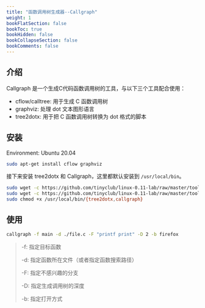 ```yaml
---
title: "函数调用树生成器--Callgraph"
weight: 1
bookFlatSection: false
bookToc: true
bookHidden: false
bookCollapseSection: false
bookComments: false
---
```

## 介绍
Callgraph 是一个生成C代码函数调用树的工具，与以下三个工具配合使用：
- cflow/calltree: 用于生成 C 函数调用树
- graphviz: 处理 dot 文本图形语言
- tree2dotx: 用于把 C 函数调用树转换为 dot 格式的脚本

## 安装 
Environment: Ubuntu 20.04
```bash
sudo apt-get install cflow graphviz
```
接下来安装 tree2dotx 和 Callgraph，这里都默认安装到 `/usr/local/bin`。
```bash
sudo wget -c https://github.com/tinyclub/linux-0.11-lab/raw/master/tools/tree2dotx -o /usr/local/bin/tree2dotx
sudo wget -c https://github.com/tinyclub/linux-0.11-lab/raw/master/tools/callgraph -o /usr/local/bin/callgraph
sudo chmod +x /usr/local/bin/{tree2dotx,callgraph}
```

## 使用
```bash
callgraph -f main -d ./file.c -F "printf print" -D 2 -b firefox 
```
> -f: 指定目标函数
> 
> -d: 指定函数所在文件（或者指定函数搜索路径）
> 
> -F: 指定不感兴趣的分支
> 
> -D: 指定生成调用树的深度
> 
> -b: 指定打开方式
